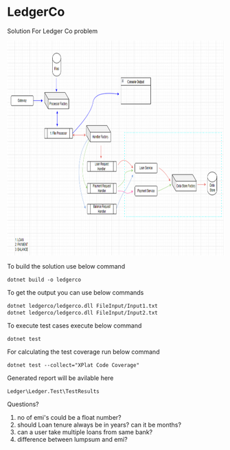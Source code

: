 # LedgerCo

Solution For Ledger Co problem

<img src="ledger.png" alt="a" width="100%" height="500"/>

To build the solution use below command

```
dotnet build -o ledgerco
```

To get the output you can use below commands

```
dotnet ledgerco/ledgerco.dll FileInput/Input1.txt
dotnet ledgerco/ledgerco.dll FileInput/Input2.txt
```

To execute test cases execute below command

```
dotnet test
```

For calculating the test coverage run below command

```
dotnet test --collect="XPlat Code Coverage"
```

Generated report will be avilable here

```
Ledger\Ledger.Test\TestResults
```

Questions?

1. no of emi's could be a float number?
2. should Loan tenure always be in years? can it be months?
3. can a user take multiple loans from same bank?
4. difference between lumpsum and emi?

